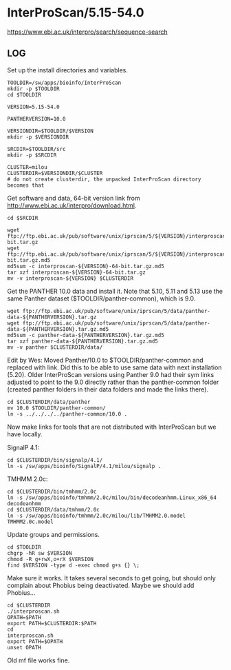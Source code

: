 InterProScan/5.15-54.0
======================

<https://www.ebi.ac.uk/interpro/search/sequence-search>

LOG
---

Set up the install directories and variables.

    TOOLDIR=/sw/apps/bioinfo/InterProScan
    mkdir -p $TOOLDIR
    cd $TOOLDIR

    VERSION=5.15-54.0

    PANTHERVERSION=10.0

    VERSIONDIR=$TOOLDIR/$VERSION
    mkdir -p $VERSIONDIR
    
    SRCDIR=$TOOLDIR/src
    mkdir -p $SRCDIR

    CLUSTER=milou
    CLUSTERDIR=$VERSIONDIR/$CLUSTER
    # do not create clusterdir, the unpacked InterProScan directory becomes that

Get software and data, 64-bit version link from http://www.ebi.ac.uk/interpro/download.html.

    cd $SRCDIR

    wget ftp://ftp.ebi.ac.uk/pub/software/unix/iprscan/5/${VERSION}/interproscan-${VERSION}-64-bit.tar.gz
    wget ftp://ftp.ebi.ac.uk/pub/software/unix/iprscan/5/${VERSION}/interproscan-${VERSION}-64-bit.tar.gz.md5
    md5sum -c interproscan-${VERSION}-64-bit.tar.gz.md5
    tar xzf interproscan-${VERSION}-64-bit.tar.gz
    mv -v interproscan-${VERSION} $CLUSTERDIR

Get the PANTHER 10.0 data and install it.  Note that 5.10, 5.11 and 5.13 use
the same Panther dataset ($TOOLDIR/panther-common), which is 9.0.

    wget ftp://ftp.ebi.ac.uk/pub/software/unix/iprscan/5/data/panther-data-${PANTHERVERSION}.tar.gz
    wget ftp://ftp.ebi.ac.uk/pub/software/unix/iprscan/5/data/panther-data-${PANTHERVERSION}.tar.gz.md5
    md5sum -c panther-data-${PANTHERVERSION}.tar.gz.md5
    tar xzf panther-data-${PANTHERVERSION}.tar.gz.md5
    mv -v panther $CLUSTERDIR/data/

Edit by Wes: Moved Panther/10.0 to $TOOLDIR/panther-common and replaced with
link. Did this to be able to use same data with next installation (5.20).
Older InterProScan versions using Panther 9.0 had their sym links adjusted to
point to the 9.0 directly rather than the panther-common folder (created
panther folders in their data folders and made the links there).

    cd $CLUSTERDIR/data/panther
    mv 10.0 $TOOLDIR/panther-common/
    ln -s ../../../../panther-common/10.0 .

Now make links for tools that are not distributed with InterProScan but we have locally.

SignalP 4.1:

    cd $CLUSTERDIR/bin/signalp/4.1/
    ln -s /sw/apps/bioinfo/SignalP/4.1/milou/signalp .

TMHMM 2.0c:

    cd $CLUSTERDIR/bin/tmhmm/2.0c
    ln -s /sw/apps/bioinfo/tmhmm/2.0c/milou/bin/decodeanhmm.Linux_x86_64 decodeanhmm
    cd $CLUSTERDIR/data/tmhmm/2.0c
    ln -s /sw/apps/bioinfo/tmhmm/2.0c/milou/lib/TMHMM2.0.model TMHMM2.0c.model

Update groups and permissions.

    cd $TOOLDIR
    chgrp -hR sw $VERSION
    chmod -R g+rwX,o+rX $VERSION
    find $VERSION -type d -exec chmod g+s {} \;

Make sure it works.  It takes several seconds to get going, but should only
complain about Phobius being deactivated.  Maybe we should add Phobius...

    cd $CLUSTERDIR
    ./interproscan.sh
    OPATH=$PATH
    export PATH=$CLUSTERDIR:$PATH
    cd
    interproscan.sh
    export PATH=$OPATH
    unset OPATH

Old mf file works fine.

